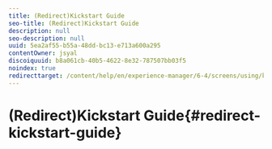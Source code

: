 ```yaml
---
title: (Redirect)Kickstart Guide
seo-title: (Redirect)Kickstart Guide
description: null
seo-description: null
uuid: 5ea2af55-b55a-48dd-bc13-e713a600a295
contentOwner: jsyal
discoiquuid: b8a061cb-40b5-4622-8e32-787507bb03f5
noindex: true
redirecttarget: /content/help/en/experience-manager/6-4/screens/using/kickstart-for-aem-screens
---
```


# (Redirect)Kickstart Guide{#redirect-kickstart-guide}

